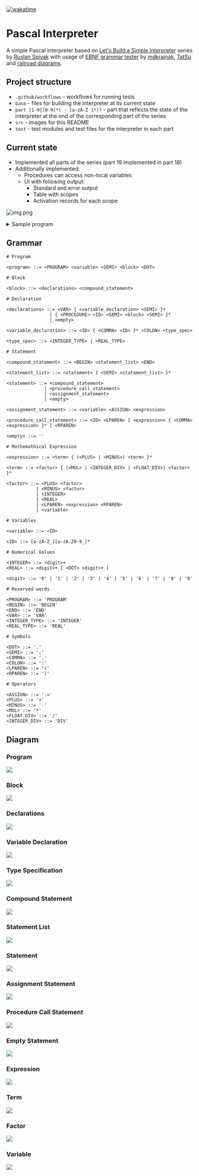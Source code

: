 [![wakatime](https://wakatime.com/badge/user/ec8c97a0-e0e3-4763-a6b4-374bde6dcd04/project/9766bc6d-e05f-46c2-b83c-0c0602728a07.svg?style=for-the-badge)](https://wakatime.com/badge/user/ec8c97a0-e0e3-4763-a6b4-374bde6dcd04/project/9766bc6d-e05f-46c2-b83c-0c0602728a07)

# Pascal Interpreter

A simple Pascal interpreter based on [Let's Build a Simple Interpreter](https://github.com/rspivak/lsbasi) series by [Ruslan Spivak](https://github.com/rspivak/) with usage of [EBNF grammar tester](https://mdkrajnak.github.io/ebnftest/) by [mdkrajnak](https://github.com/mdkrajnak/), [TatSu](https://github.com/neogeny/TatSu) and [railroad diagrams](https://github.com/tabatkins/railroad-diagrams).

## Project structure

- `.github/workflows` - workflows for running tests
- `base` - files for building the interpreter at its current state
- `part [1-9][0-9]*( - [a-zA-Z ]*)?` - part that reflects the state of the interpreter at the end of the corresponding part of the series
- `src` - images for this README
- `test` - test modules and test files for the interpreter in each part

## Current state

- Implemented all parts of the series (part 19 implemented in part 18)
- Additionally implemented:
  - Procedures can access non-local variables
  - UI with following output:
    - Standard and error output
    - Table with scopes
    - Activation records for each scope

![img.png](src/img.png)
<details>
<summary>Sample program</summary>
<br>

```pascal
program Main;

procedure Alpha(a : integer; b : integer); { 4, 2 / 1, 3 }
var x : integer;

   procedure Beta(a : integer; c : integer); { 12, 2 / 8, 3 }
   var x : integer;
   begin
      x := a * 10 + b * 2 + c; { 66 / 49 }
      writeln(a);
      writeln(x);
   end;

begin
  x := (a + b ) * 2; { 12 / 8 }
  Beta(x, b);
end;

begin { Main }
  Alpha(2 + 2, 2);
  Alpha(1, 3);
end.  { Main }
```

</details>

## Grammar

```ebnf
# Program

<program> ::= <PROGRAM> <variable> <SEMI> <block> <DOT>

# Block

<block> ::= <declarations> <compound_statement>

# Declaration

<declarations> ::= <VAR> { <variable_declaration> <SEMI> }+
                | { <PROCEDURE> <ID> <SEMI> <block> <SEMI> }*
                | <empty>

<variable_declaration> ::= <ID> { <COMMA> <ID> }* <COLON> <type_spec>

<type_spec> ::= <INTEGER_TYPE> | <REAL_TYPE>

# Statement

<compound_statement> ::= <BEGIN> <statement_list> <END>

<statement_list> ::= <statement> { <SEMI> <statement_list> }*

<statement> ::= <compound_statement>
              | <procedure_call_statement>
              | <assignment_statement>
              | <empty>

<assignment_statement> ::= <variable> <ASSIGN> <expression>

<procedure_call_statement> ::= <ID> <LPAREN> [ <expression> { <COMMA> <expression> }* ] <RPAREN>

<empty> ::= ''

# Mathemathical Expression

<expression> ::= <term> { (<PLUS> | <MINUS>) <term> }*

<term> ::= <factor> { (<MUL> | <INTEGER_DIV> | <FLOAT_DIV>) <factor> }*

<factor> ::= <PLUS> <factor>
           | <MINUS> <factor>
           | <INTEGER>
           | <REAL>
           | <LPAREN> <expression> <RPAREN>
           | <variable>

# Variables

<variable> ::= <ID>

<ID> ::= [a-zA-Z_][a-zA-Z0-9_]*

# Numerical Values

<INTEGER> ::= <digit>+
<REAL> ::= <digit>+ [ <DOT> <digit>+ ]

<digit> ::= '0' | '1' | '2' | '3' | '4' | '5' | '6' | '7' | '8' | '9'

# Reserved words

<PROGRAM> ::= 'PROGRAM'
<BEGIN> ::= 'BEGIN'
<END> ::= 'END'
<VAR> ::= 'VAR'
<INTEGER_TYPE> ::= 'INTEGER'
<REAL_TYPE> ::= 'REAL'

# Symbols

<DOT> ::= '.'
<SEMI> ::= ';'
<COMMA> ::= ','
<COLON> ::= ':'
<LPAREN> ::= '('
<RPAREN> ::= ')'

# Operators

<ASSIGN> ::= ':='
<PLUS> ::= '+'
<MINUS> ::= '-'
<MUL> ::= '*'
<FLOAT_DIV> ::= '/'
<INTEGER_DIV> ::= 'DIV'
```

## Diagram

### Program

![](src/diagram1.svg)

### Block

![](src/diagram2.svg)

### Declarations

![](src/diagram3.svg)

### Variable Declaration

![](src/diagram4.svg)

### Type Specification

![](src/diagram5.svg)

### Compound Statement

![](src/diagram6.svg)

### Statement List

![](src/diagram7.svg)

### Statement

![](src/diagram8.svg)

### Assignment Statement

![](src/diagram9.svg)

### Procedure Call Statement

![](src/diagram10.svg)

### Empty Statement

![](src/diagram11.svg)

### Expression

![](src/diagram12.svg)

### Term

![](src/diagram13.svg)

### Factor

![](src/diagram14.svg)

### Variable

![](src/diagram15.svg)
